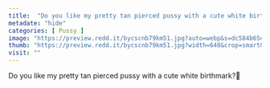 ```yaml
---
title:  "Do you like my pretty tan pierced pussy with a cute white birthmark?🥺"
metadate: "hide"
categories: [ Pussy ]
image: "https://preview.redd.it/bycscnb79km51.jpg?auto=webp&s=dc584b65d973bbf082e8050e6fdfa0b38141f035"
thumb: "https://preview.redd.it/bycscnb79km51.jpg?width=640&crop=smart&auto=webp&s=de02bbd55d9296f474b1d19d57c8fa13f1a3f647"
visit: ""
---
```

Do you like my pretty tan pierced pussy with a cute white birthmark?🥺
